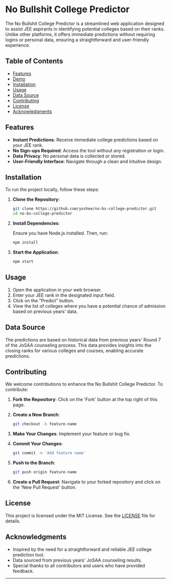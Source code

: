 # No Bullshit College Predictor

The No Bullshit College Predictor is a streamlined web application designed to assist JEE aspirants in identifying potential colleges based on their ranks. Unlike other platforms, it offers immediate predictions without requiring logins or personal data, ensuring a straightforward and user-friendly experience.

## Table of Contents

- [Features](#features)
- [Demo](#demo)
- [Installation](#installation)
- [Usage](#usage)
- [Data Source](#data-source)
- [Contributing](#contributing)
- [License](#license)
- [Acknowledgments](#acknowledgments)

## Features

- **Instant Predictions**: Receive immediate college predictions based on your JEE rank.
- **No Sign-ups Required**: Access the tool without any registration or login.
- **Data Privacy**: No personal data is collected or stored.
- **User-Friendly Interface**: Navigate through a clean and intuitive design.



## Installation

To run the project locally, follow these steps:

1. **Clone the Repository**:

   ```bash
   git clone https://github.com/yxshee/no-bs-college-predictor.git
   cd no-bs-college-predictor
   ```

2. **Install Dependencies**:

   Ensure you have Node.js installed. Then, run:

   ```bash
   npm install
   ```

3. **Start the Application**:

   ```bash
   npm start
   ```


## Usage

1. Open the application in your web browser.
2. Enter your JEE rank in the designated input field.
3. Click on the "Predict" button.
4. View the list of colleges where you have a potential chance of admission based on previous years' data.

## Data Source

The predictions are based on historical data from previous years' Round 7 of the JoSAA counseling process. This data provides insights into the closing ranks for various colleges and courses, enabling accurate predictions.

## Contributing

We welcome contributions to enhance the No Bullshit College Predictor. To contribute:

1. **Fork the Repository**: Click on the 'Fork' button at the top right of this page.
2. **Create a New Branch**:

   ```bash
   git checkout -b feature-name
   ```

3. **Make Your Changes**: Implement your feature or bug fix.
4. **Commit Your Changes**:

   ```bash
   git commit -m 'Add feature name'
   ```

5. **Push to the Branch**:

   ```bash
   git push origin feature-name
   ```

6. **Create a Pull Request**: Navigate to your forked repository and click on the 'New Pull Request' button.

## License

This project is licensed under the MIT License. See the [LICENSE](https://github.com/yxshee/no-bs-college-predictor/blob/main/LICENSE) file for details.

## Acknowledgments

- Inspired by the need for a straightforward and reliable JEE college prediction tool.
- Data sourced from previous years' JoSAA counseling results.
- Special thanks to all contributors and users who have provided feedback.

---


